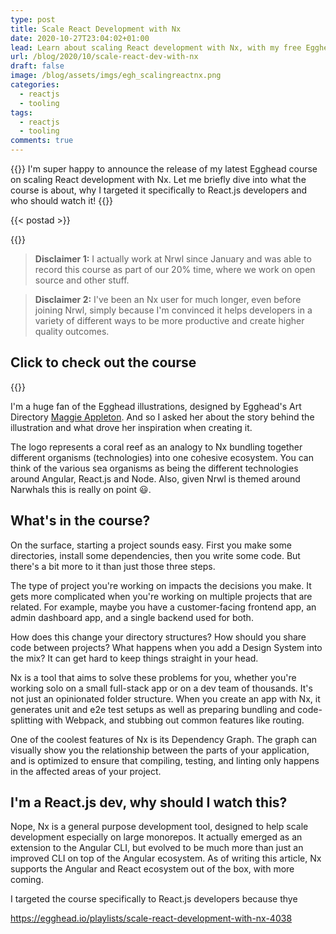 ```yaml
---
type: post
title: Scale React Development with Nx
date: 2020-10-27T23:04:02+01:00
lead: Learn about scaling React development with Nx, with my free Egghead course
url: /blog/2020/10/scale-react-dev-with-nx
draft: false
image: /blog/assets/imgs/egh_scalingreactnx.png
categories:
  - reactjs
  - tooling
tags:
  - reactjs
  - tooling
comments: true
---
```


{{<intro>}}
I'm super happy to announce the release of my latest Egghead course on scaling React development with Nx. Let me briefly dive into what the course is about, why I targeted it specifically to React.js developers and who should watch it!
{{</intro>}}

<!--more-->

{{< postad >}}

{{<toc>}}

> **Disclaimer 1:** I actually work at Nrwl since January and was able to record this course as part of our 20% time, where we work on open source and other stuff. 


> **Disclaimer 2:** I've been an Nx user for much longer, even before joining Nrwl, simply because I'm convinced it helps developers in a variety of different ways to be more productive and create higher quality outcomes.

## Click to check out the course

{{<egghead-course uid="playlists/scale-react-development-with-nx-4038" lesson_img="/blog/assets/imgs/egh_scalingreactnx.png" >}}

I'm a huge fan of the Egghead illustrations, designed by Egghead's Art Directory [Maggie Appleton](https://twitter.com/Mappletons). And so I asked her about the story behind the illustration and what drove her inspiration when creating it.

The logo represents a coral reef as an analogy to Nx bundling together different organisms (technologies) into one cohesive ecosystem. You can think of the various sea organisms as being the different technologies around Angular, React.js and Node. Also, given Nrwl is themed around Narwhals this is really on point :smiley:.

## What's in the course?

On the surface, starting a project sounds easy. First you make some directories, install some dependencies, then you write some code. But there's a bit more to it than just those three steps.

The type of project you're working on impacts the decisions you make. It gets more complicated when you're working on multiple projects that are related. For example, maybe you have a customer-facing frontend app, an admin dashboard app, and a single backend used for both.

How does this change your directory structures? How should you share code between projects? What happens when you add a Design System into the mix? It can get hard to keep things straight in your head.

Nx is a tool that aims to solve these problems for you, whether you're working solo on a small full-stack app or on a dev team of thousands. It's not just an opinionated folder structure. When you create an app with Nx, it generates unit and e2e test setups as well as preparing bundling and code-splitting with Webpack, and stubbing out common features like routing.

One of the coolest features of Nx is its Dependency Graph. The graph can visually show you the relationship between the parts of your application, and is optimized to ensure that compiling, testing, and linting only happens in the affected areas of your project.


## I'm a React.js dev, why should I watch this?

Nope, Nx is a general purpose development tool, designed to help scale development especially on large monorepos. It actually emerged as an extension to the Angular CLI, but evolved to be much more than just an improved CLI on top of the Angular ecosystem. As of writing this article, Nx supports the Angular and React ecosystem out of the box, with more coming.

I targeted the course specifically to React.js developers because thye 
 
https://egghead.io/playlists/scale-react-development-with-nx-4038
